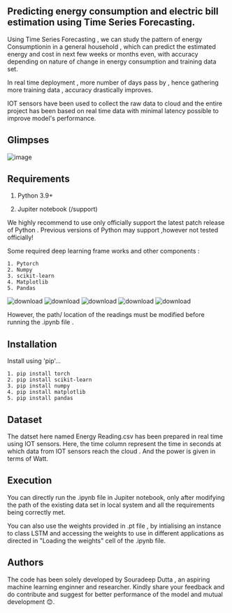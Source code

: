 
## Predicting energy consumption and electric bill estimation using Time Series Forecasting.


Using Time Series Forecasting , we can study the pattern of energy Consumptionin in a general household , which can predict the estimated energy and cost in  next few weeks or months even,  with accuracy depending on nature of change in energy consumption and training data set.

In real time deployment , more number of days pass by , hence gathering more training data , accuracy drastically improves.

IOT sensors have been used to collect the raw data to cloud and  the entire project has been based on real time data with minimal latency possible to improve model's performance.

 

## Glimpses

![image](https://user-images.githubusercontent.com/94059815/218089410-a8434a15-43a3-4fb8-b9f7-872e560503d0.png)


## Requirements
1. Python 3.9+

2. Jupiter notebook (/support)

We highly recommend to use  only officially support the latest patch release of Python . Previous versions of Python may support ,however  not tested officially!

Some required deep learning frame works and other components :
    
    1. Pytorch
    2. Numpy
    3. scikit-learn
    4. Matplotlib
    5. Pandas
![download](https://user-images.githubusercontent.com/94059815/218092771-4c5b0c25-bc2c-40a9-b013-4f4be1694398.png)
![download](https://user-images.githubusercontent.com/94059815/218092916-1df20d8e-6f25-4734-8634-deb5b2ccff53.png)
![download](https://user-images.githubusercontent.com/94059815/218092992-ee172114-f7f0-4af5-8b6a-8d97ed284f6b.png)
![download](https://user-images.githubusercontent.com/94059815/218093074-a2a0b9af-7455-49e4-afc2-20cf07e74338.png)
![download](https://user-images.githubusercontent.com/94059815/218093155-50f9f8f8-d147-4af1-ad27-086034bb54ea.jpg)


However, the path/ location of the readings must be modified  before running the .ipynb file .
## Installation

Install using 'pip'...
    
    1. pip install torch
    2. pip install scikit-learn
    3. pip install numpy
    4. pip install matplotlib
    5. pip install pandas

## Dataset
The datset here named Energy Reading.csv has been prepared in real time using IOT sensors. Here, the time column represent the time in seconds at which data from IOT sensors reach the cloud . And the power is given in terms of Watt.

## Execution
You can directly run the .ipynb file in Jupiter notebook, only after modifying the path of the existing data set in local system and all the requirements being correctly met.

You can also use the weights provided in .pt file , by intialising an instance to class LSTM and accessing the weights to use in different applications as directed in "Loading the weights" cell of the .ipynb file.
## Authors

The code has been solely developed by Souradeep Dutta , an aspiring machine learning enginner and researcher.
Kindly share your feedback and do contribute and suggest for better performance of the model and mutual development 😊.


